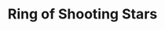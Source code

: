 ---
title: "Ring of Shooting Stars"

item:
  aura: "Strong evocation"
  casterLevel: "12th"
  prerequisites:
    feats:   ["{% feat_link forge-ring %}"]
    spells:  ["{% spell_link light %}", "{% spell_link faerie-fire %}", "{% spell_link fireball %}", "{% spell_link lightning-bolt %}"]
    special: []
  marketPrice: 50000
  description: |
    This ring has two modes of operation, one for being in shadowy darkness or outdoors at night and a second one when the wearer is underground or indoors at night.

    During the night under the open sky or in areas of shadow or darkness, the _ring of shooting stars_ can perform the following functions on command.

     * {% spell_link dancing-lights %} (once per hour)
     * {% spell_link light %} (twice per night)
     * _ball lightning_ (special, once per night)
     * _shooting stars_ (special, three per week)

    The first special function, _ball lightning_, releases one to four balls of lightning (ring wearer's choice). These glowing globes resemble {% spell_link dancing-lights %}, and the ring wearer controls them in the same fashion (see the {% spell_link dancing-lights %} spell description). The spheres have a 120-foot range and a duration of 4 rounds. They can be moved at 120 feet per round. Each sphere is about 3 feet in diameter, and any creature who comes within 5 feet of one causes its charge to dissipate, taking electricity damage in the process according to the number of balls created.

    |---
    | Number of Balls | Damage per Ball
    |-|-
    | 4 lightning balls | 1d6 points of damage each
    | 3 lightning balls | 2d6 points of damage each
    | 2 lightning balls | 3d6 points of damage each
    | 1 lightning ball | 4d6 points of damage
    {: #ring-of-shooting-stars-table .table .table-bordered .table-hover .table-striped data-caption="Table: Ring of Shooting Stars" }

    Once the _ball lightning_ function is activated, the balls can be released at any time before the sun rises. (Multiple balls can be released in the same round.)

    The second special function produces three _shooting stars_ that can be released from the ring each week, simultaneously or one at a time. They impact for 12 points of damage and spread (as a {% spell_link fireball %}) in a 5-foot-radius sphere for 24 points of fire damage.

    Any creature struck by a _shooting star_ takes full damage from impact plus full fire damage from the spread unless it makes a DC 13 Reflex save. Creatures not struck but within the spread ignore the impact damage and take only half damage from the fire spread on a successful DC 13 Reflex save. Range is 70 feet, at the end of which the _shooting star_ explodes, unless it strikes a creature or object before that. A _shooting star_ always follows a straight line, and any creature in its path must make a save or be hit by the projectile.

    Indoors at night, or underground, the _ring of shooting stars_ has the following properties.

     * {% spell_link faerie-fire %} (twice per day)
     * _spark shower_ (special, once per day)

    The _spark shower_ is a flying cloud of sizzling purple sparks that fan out from the ring for a distance of 20 feet in an arc 10 feet wide. Creatures within this area take 2d8 points of damage each if not wearing metal armor or carrying a metal weapon. Those wearing metal armor and/or carrying a metal weapon take 4d8 points of damage.
---